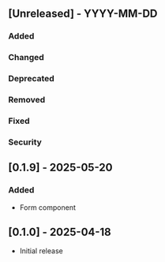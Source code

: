 ## [Unreleased] - YYYY-MM-DD
### Added
### Changed
### Deprecated
### Removed
### Fixed
### Security

## [0.1.9] - 2025-05-20

### Added

- Form component

## [0.1.0] - 2025-04-18

- Initial release
